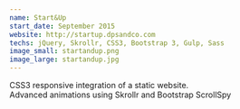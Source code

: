 ```yaml
---
name: Start&Up
start_date: September 2015
website: http://startup.dpsandco.com
techs: jQuery, Skrollr, CSS3, Bootstrap 3, Gulp, Sass
image_small: startandup.png
image_large: startandup.jpg
---
```


CSS3 responsive integration of a static website.  
Advanced animations using Skrollr and Bootstrap ScrollSpy
